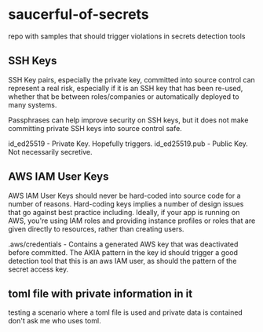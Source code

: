 # saucerful-of-secrets
repo with samples that should trigger violations in secrets detection tools

## SSH Keys
SSH Key pairs, especially the private key, committed into source control can represent a real risk, especially if it is an SSH key that has been re-used, whether that be between roles/companies or  automatically deployed to many systems. 

Passphrases can help improve security on SSH keys, but it does not make committing private SSH keys into source control safe. 

id_ed25519 - Private Key. Hopefully triggers.
id_ed25519.pub - Public Key. Not necessarily secretive.

## AWS IAM User Keys

AWS IAM User Keys should never be hard-coded into source code for a number of reasons. Hard-coding keys implies a number of design issues that go against best practice including. Ideally, if your app is running on AWS, you're using IAM roles and providing instance profiles or roles that are given directly to resources, rather than creating users. 

.aws/credentials - Contains a generated AWS key that was deactivated before committed. The AKIA pattern in the key id should trigger a good detection tool that this is an aws IAM user, as should the pattern of the secret access key.

## toml file with private information in it
testing a scenario where a toml file is used and private data is contained
don't ask me who uses toml. 